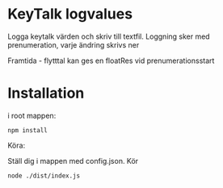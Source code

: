 # KeyTalk logvalues

Logga keytalk värden och skriv till textfil.
Loggning sker med prenumeration, varje ändring skrivs ner  


Framtida - flytttal kan ges en floatRes vid prenumerationsstart


# Installation
i root mappen:

```
npm install
```

Köra:

Ställ dig i mappen med config.json. Kör
```
node ./dist/index.js
```
